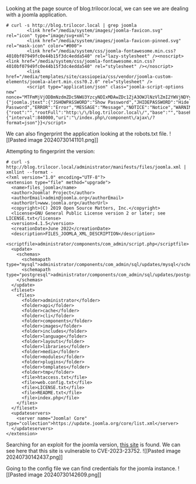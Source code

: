 Looking at the page source of blog.trilocor.local, we can see we are dealing with a joomla application.
```shell-session
# curl -s http://blog.trilocor.local | grep joomla
        <link href="/media/system/images/joomla-favicon.svg" rel="icon" type="image/svg+xml">
        <link href="/media/system/images/joomla-favicon-pinned.svg" rel="mask-icon" color="#000">
        <link href="/media/system/css/joomla-fontawesome.min.css?4010bf07949fc0e44b15f3dc4edda540" rel="lazy-stylesheet" /><noscript><link href="/media/system/css/joomla-fontawesome.min.css?4010bf07949fc0e44b15f3dc4edda540" rel="stylesheet" /></noscript>
        <link href="/media/templates/site/cassiopeia/css/vendor/joomla-custom-elements/joomla-alert.min.css?0.2.0" rel="stylesheet" />
        <script type="application/json" class="joomla-script-options new" nonce="MTFmMjVjODBmNzdmZDc5NWU3YzcyNDIxMDAwZDc1ZjA3OWJlNzVlZmI2YWVjNDYyMTgzYjRmN2I2NTcwNzNkNjViNjNjMDc1NGJlYzlmNWFlNjJkM2JlODhkY2ZlMjQxMjNjZTY1MjIwZWM5NDM1MTNmNzZlNGFhYjBiZTE1NjQ=">{"joomla.jtext":{"JSHOWPASSWORD":"Show Password","JHIDEPASSWORD":"Hide Password","ERROR":"Error","MESSAGE":"Message","NOTICE":"Notice","WARNING":"Warning","JCLOSE":"Close","JOK":"OK","JOPEN":"Open"},"system.paths":{"root":"","rootFull":"http:\/\/blog.trilocor.local\/","base":"","baseFull":"http:\/\/blog.trilocor.local\/"},"csrf.token":"3aed2de0f1828b7a721b44a5cc1f3b67","system.keepalive":{"interval":840000,"uri":"\/index.php\/component\/ajax\/?format=json"}}</script>
```

We can also fingerprint the application looking at the robots.txt file.
![[Pasted image 20240730141101.png]]

Attempting to fingerprint the version:
```shell-session
# curl -s http://blog.trilocor.local/administrator/manifests/files/joomla.xml | xmllint --format -
<?xml version="1.0" encoding="UTF-8"?>
<extension type="file" method="upgrade">
  <name>files_joomla</name>
  <author>Joomla! Project</author>
  <authorEmail>admin@joomla.org</authorEmail>
  <authorUrl>www.joomla.org</authorUrl>
  <copyright>(C) 2019 Open Source Matters, Inc.</copyright>
  <license>GNU General Public License version 2 or later; see LICENSE.txt</license>
  <version>4.1.5</version>
  <creationDate>June 2022</creationDate>
  <description>FILES_JOOMLA_XML_DESCRIPTION</description>
  <scriptfile>administrator/components/com_admin/script.php</scriptfile>
  <update>
    <schemas>
      <schemapath type="mysql">administrator/components/com_admin/sql/updates/mysql</schemapath>
      <schemapath type="postgresql">administrator/components/com_admin/sql/updates/postgresql</schemapath>
    </schemas>
  </update>
  <fileset>
    <files>
      <folder>administrator</folder>
      <folder>api</folder>
      <folder>cache</folder>
      <folder>cli</folder>
      <folder>components</folder>
      <folder>images</folder>
      <folder>includes</folder>
      <folder>language</folder>
      <folder>layouts</folder>
      <folder>libraries</folder>
      <folder>media</folder>
      <folder>modules</folder>
      <folder>plugins</folder>
      <folder>templates</folder>
      <folder>tmp</folder>
      <file>htaccess.txt</file>
      <file>web.config.txt</file>
      <file>LICENSE.txt</file>
      <file>README.txt</file>
      <file>index.php</file>
    </files>
  </fileset>
  <updateservers>
    <server name="Joomla! Core" type="collection">https://update.joomla.org/core/list.xml</server>
  </updateservers>
</extension>
```

Searching for an exploit for the joomla version, [this site](https://book.hacktricks.xyz/network-services-pentesting/pentesting-web/joomla) is found. We can see here that this site is vulnerable to CVE-2023-23752.
![[Pasted image 20240730142437.png]]

Going to the config file we can find credentials for the joomla instance.
![[Pasted image 20240730142609.png]]

